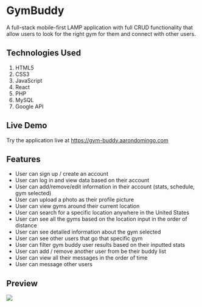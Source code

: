 # GymBuddy

A full-stack mobile-first LAMP application with full CRUD functionality that allow users to look for the right gym for them and connect with other users.

## Technologies Used

1. HTML5
2. CSS3
3. JavaScript
4. React
5. PHP
6. MySQL
7. Google API

## Live Demo

Try the application live at https://gym-buddy.aarondomingo.com

## Features

- User can sign up / create an account
- User can log in and view data based on their account
- User can add/remove/edit information in their account (stats, schedule, gym selected)
- User can upload a photo as their profile picture
- User can view gyms around their current location
- User can search for a specific location anywhere in the United States
- User can see all the gyms based on the location input in the order of distance
- User can see detailed information about the gym selected
- User can see other users that go that specific gym
- User can filter gym buddy user results based on their inputted stats
- User can add / remove another user from be their buddy list
- User can view all their messages in the order of time
- User can message other users

## Preview

![](/server/public/demo/gym-buddy.gif)

